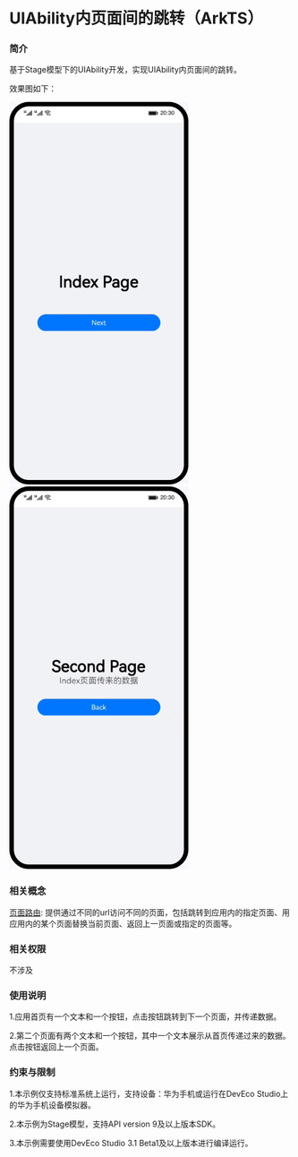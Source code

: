 # UIAbility内页面间的跳转（ArkTS）

### 简介

基于Stage模型下的UIAbility开发，实现UIAbility内页面间的跳转。

效果图如下：

![](screenshots/device/Index.png)
![](screenshots/device/Second.png)

### 相关概念

[页面路由](https://developer.harmonyos.com/cn/docs/documentation/doc-references-V3/js-apis-router-0000001478061893-V3?catalogVersion=V3): 提供通过不同的url访问不同的页面，包括跳转到应用内的指定页面、用应用内的某个页面替换当前页面、返回上一页面或指定的页面等。

### 相关权限

不涉及

### 使用说明

1.应用首页有一个文本和一个按钮，点击按钮跳转到下一个页面，并传递数据。

2.第二个页面有两个文本和一个按钮，其中一个文本展示从首页传递过来的数据。点击按钮返回上一个页面。

### 约束与限制

1.本示例仅支持标准系统上运行，支持设备：华为手机或运行在DevEco Studio上的华为手机设备模拟器。

2.本示例为Stage模型，支持API version 9及以上版本SDK。

3.本示例需要使用DevEco Studio 3.1 Beta1及以上版本进行编译运行。
